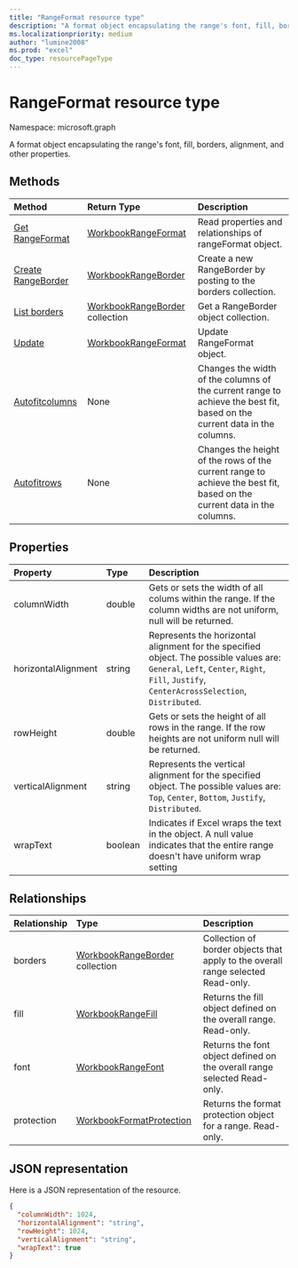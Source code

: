 ```yaml
---
title: "RangeFormat resource type"
description: "A format object encapsulating the range's font, fill, borders, alignment, and other properties."
ms.localizationpriority: medium
author: "lumine2008"
ms.prod: "excel"
doc_type: resourcePageType
---
```


# RangeFormat resource type

Namespace: microsoft.graph

A format object encapsulating the range's font, fill, borders, alignment, and other properties.


## Methods

| Method		   | Return Type	|Description|
|:---------------|:--------|:----------|
|[Get RangeFormat](../api/rangeformat-get.md) | [WorkbookRangeFormat](rangeformat.md) |Read properties and relationships of rangeFormat object.|
|[Create RangeBorder](../api/rangeformat-post-borders.md) |[WorkbookRangeBorder](rangeborder.md)| Create a new RangeBorder by posting to the borders collection.|
|[List borders](../api/rangeformat-list-borders.md) |[WorkbookRangeBorder](rangeborder.md) collection| Get a RangeBorder object collection.|
|[Update](../api/rangeformat-update.md) | [WorkbookRangeFormat](rangeformat.md)	|Update RangeFormat object. |
|[Autofitcolumns](../api/rangeformat-autofitcolumns.md)|None|Changes the width of the columns of the current range to achieve the best fit, based on the current data in the columns.|
|[Autofitrows](../api/rangeformat-autofitrows.md)|None|Changes the height of the rows of the current range to achieve the best fit, based on the current data in the columns.|

## Properties
| Property	   | Type	|Description|
|:---------------|:--------|:----------|
|columnWidth|double|Gets or sets the width of all colums within the range. If the column widths are not uniform, null will be returned.|
|horizontalAlignment|string|Represents the horizontal alignment for the specified object. The possible values are: `General`, `Left`, `Center`, `Right`, `Fill`, `Justify`, `CenterAcrossSelection`, `Distributed`.|
|rowHeight|double|Gets or sets the height of all rows in the range. If the row heights are not uniform null will be returned.|
|verticalAlignment|string|Represents the vertical alignment for the specified object. The possible values are: `Top`, `Center`, `Bottom`, `Justify`, `Distributed`.|
|wrapText|boolean|Indicates if Excel wraps the text in the object. A null value indicates that the entire range doesn't have uniform wrap setting|

## Relationships
| Relationship | Type	|Description|
|:---------------|:--------|:----------|
|borders|[WorkbookRangeBorder](rangeborder.md) collection|Collection of border objects that apply to the overall range selected Read-only.|
|fill|[WorkbookRangeFill](rangefill.md)|Returns the fill object defined on the overall range. Read-only.|
|font|[WorkbookRangeFont](rangefont.md)|Returns the font object defined on the overall range selected Read-only.|
|protection|[WorkbookFormatProtection](formatprotection.md)|Returns the format protection object for a range. Read-only.|

## JSON representation

Here is a JSON representation of the resource.

<!-- {
  "blockType": "resource",
  "baseType": "microsoft.graph.entity",
  "optionalProperties": [

  ],
  "@odata.type": "microsoft.graph.workbookRangeFormat"
}-->

```json
{
  "columnWidth": 1024,
  "horizontalAlignment": "string",
  "rowHeight": 1024,
  "verticalAlignment": "string",
  "wrapText": true
}

```

<!-- uuid: 8fcb5dbc-d5aa-4681-8e31-b001d5168d79
2015-10-25 14:57:30 UTC -->
<!-- {
  "type": "#page.annotation",
  "description": "RangeFormat resource",
  "keywords": "",
  "section": "documentation",
  "tocPath": ""
}-->

